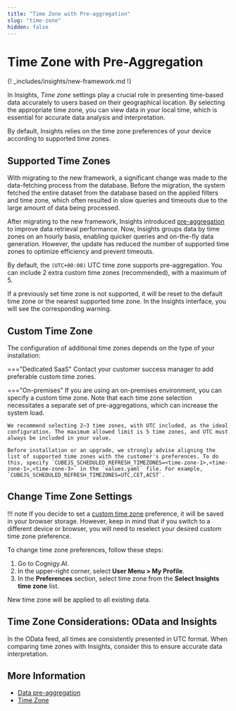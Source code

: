 ```yaml
---
title: "Time Zone with Pre-aggregation"
slug: "time-zone"
hidden: false
---
```


# Time Zone with Pre-Aggregation

{! _includes/insights/new-framework.md !}

In Insights, _Time zone_ settings play a crucial role in presenting time-based data accurately to users based on their geographical location.
By selecting the appropriate time zone, you can view data in your local time, which is essential for accurate data analysis and interpretation.

By default, Insights relies on the time zone preferences of your device according to supported time zones.

## Supported Time Zones

With migrating to the new framework, a significant change was made to the data-fetching process from the database.
Before the migration, the system fetched the entire dataset from the database based on the applied filters and time zone,
which often resulted in slow queries and timeouts due to the large amount of data being processed.

After migrating to the new framework, Insights introduced [pre-aggregation](pre-aggregation.md) to improve data retrieval performance.
Now, Insights groups data by time zones on an hourly basis, enabling quicker queries and on-the-fly data generation. However, the update has reduced the number of supported time zones to optimize efficiency and prevent timeouts.

By default, the `(UTC+00:00)` UTC time zone supports pre-aggregation.
You can include 2 extra custom time zones (recommended), with a maximum of 5.

If a previously set time zone is not supported, it will be reset to the default time zone or the nearest supported time zone.
In the Insights interface, you will see the corresponding warning.

## Custom Time Zone

The configuration of additional time zones depends on the type of your installation:

==="Dedicated SaaS"
    Contact your customer success manager to add preferable custom time zones.

==="On-premises"
    If you are using an on-premises environment, you can specify a custom time zone.
    Note that each time zone selection necessitates a separate set of pre-aggregations, which can increase the system load.
    
    We recommend selecting 2–3 time zones, with UTC included, as the ideal configuration. The maximum allowed limit is 5 time zones, and UTC must always be included in your value.
    
    Before installation or an upgrade, we strongly advise aligning the list of supported time zones with the customer's preferences. To do this, specify `CUBEJS_SCHEDULED_REFRESH_TIMEZONES=<time-zone-1>,<time-zone-1>,<time-zone-3>` in the `values.yaml` file. For example, `CUBEJS_SCHEDULED_REFRESH_TIMEZONES=UTC,CET,ACST`.

## Change Time Zone Settings

!!! note
    If you decide to set a [custom time zone](#custom-time-zone) preference, it will be saved in your browser storage.
    However, keep in mind that if you switch to a different device or browser, you will need to reselect your desired custom time zone preference.

To change time zone preferences, follow these steps:

1. Go to Cognigy.AI.
2. In the upper-right corner, select **User Menu > My Profile**.
3. In the **Preferences** section, select time zone from the **Select Insights time zone** list.

New time zone will be applied to all existing data.

## Time Zone Considerations: OData and Insights

In the OData feed, all times are consistently presented in UTC format.
When comparing time zones with Insights, consider this to ensure accurate data interpretation.

## More Information

- [Data pre-aggregation](pre-aggregation.md)
- [Time Zone](time-zone.md)